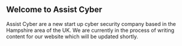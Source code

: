 ## Welcome to Assist Cyber

Assist Cyber are a new start up cyber security company based in the Hampshire area of the UK. We are currently in the process of writing content for our website which will be updated shortly.
